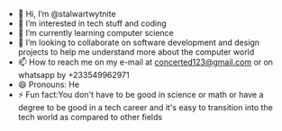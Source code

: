 - 👋 Hi, I’m @stalwartwytnite
- 👀 I’m interested in tech stuff and coding
- 🌱 I’m currently learning computer science
- 💞️ I’m looking to collaborate on software development and design projects to help me understand more about the computer world
- 📫 How to reach me on my e-mail at concerted123@gmail.com or on whatsapp by +233549962971
- 😄 Pronouns: He
- ⚡ Fun fact:You don't have to be good in science or math or have a degree to be good in a tech career and it's easy to transition into the tech world as compared to other fields

<!---
stalwartwytnite/stalwartwytnite is a ✨ special ✨ repository because its `README.md` (this file) appears on your GitHub profile.
You can click the Preview link to take a look at your changes.
--->

